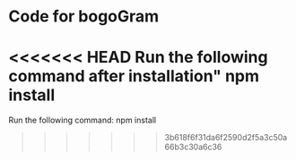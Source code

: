 # Code for bogoGram
<<<<<<< HEAD
Run the following command after installation"
npm install
=======
Run the following command:
npm install
>>>>>>> 3b618f6f31da6f2590d2f5a3c50a66b3c30a6c36
